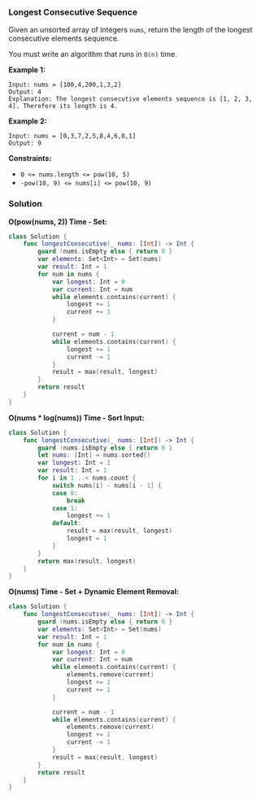 
### Longest Consecutive Sequence

Given an unsorted array of integers `nums`, return the length of the longest consecutive elements sequence.

You must write an algorithm that runs in `O(n)` time.

__Example 1:__
```
Input: nums = [100,4,200,1,3,2]
Output: 4
Explanation: The longest consecutive elements sequence is [1, 2, 3, 4]. Therefore its length is 4.
```
__Example 2:__
```
Input: nums = [0,3,7,2,5,8,4,6,0,1]
Output: 9
```

__Constraints:__
* `0 <= nums.length <= pow(10, 5)`
* `-pow(10, 9) <= nums[i] <= pow(10, 9)`

### Solution
__O(pow(nums, 2)) Time - Set:__
```Swift
class Solution {
    func longestConsecutive(_ nums: [Int]) -> Int {
        guard !nums.isEmpty else { return 0 }
        var elements: Set<Int> = Set(nums)
        var result: Int = 1
        for num in nums {
            var longest: Int = 0
            var current: Int = num
            while elements.contains(current) {
                longest += 1
                current += 1
            }

            current = num - 1
            while elements.contains(current) {
                longest += 1
                current -= 1
            }
            result = max(result, longest)
        }
        return result
    }
}
```
__O(nums * log(nums)) Time - Sort Input:__
```Swift
class Solution {
    func longestConsecutive(_ nums: [Int]) -> Int {
        guard !nums.isEmpty else { return 0 }
        let nums: [Int] = nums.sorted()
        var longest: Int = 1
        var result: Int = 1
        for i in 1 ..< nums.count {
            switch nums[i] - nums[i - 1] {
            case 0:
                break
            case 1:
                longest += 1
            default:
                result = max(result, longest)
                longest = 1
            }
        }
        return max(result, longest)
    }
}
```
__O(nums) Time - Set + Dynamic Element Removal:__
```Swift
class Solution {
    func longestConsecutive(_ nums: [Int]) -> Int {
        guard !nums.isEmpty else { return 0 }
        var elements: Set<Int> = Set(nums)
        var result: Int = 1
        for num in nums {
            var longest: Int = 0
            var current: Int = num
            while elements.contains(current) {
                elements.remove(current)
                longest += 1
                current += 1
            }

            current = num - 1
            while elements.contains(current) {
                elements.remove(current)
                longest += 1
                current -= 1
            }
            result = max(result, longest)
        }
        return result
    }
}
```